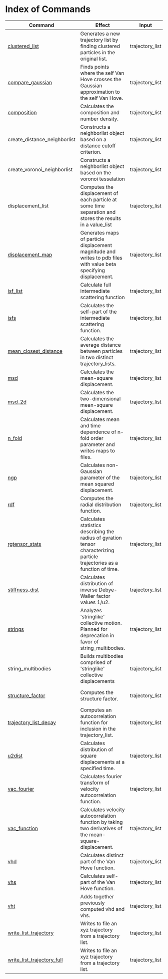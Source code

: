 <h1>Index of Commands</h1>

| Command | Effect | Input | Output |
|----------|----------|----------|----------|
| [clustered\_list](clustered_list_decay.md) | Generates a new trajectory list by finding clustered particles in the original list. | trajectory\_list | New trajectory\_list |
| [compare_gaussian](compare_gaussian.md) | Finds points where the self Van Hove crosses the Gaussian approximation to the self Van Hove. | trajectory\_list | Tab demarkated data file |
| [composition](composition.md) | Calculates the composition and number density. | trajectory\_list | Tab demarkated data file |
| create_distance_neighborlist | Constructs a neighborlist object based on a distance cutoff criterion. | trajectory\_list | neighbor_list |
| create_voronoi_neighborlist | Constructs a neighborlist object based on the voronoi tesselation | trajectory\_list | neighbor_list |
| displacement_list | Computes the displacement of each particle at some time separation and stores the results in a value_list | trajectory\_list | Tab demarkated data file and value_list |
| [displacement_map](displacement_map.md) | Generates maps of particle displacement magnitude and writes to pdb files with value beta specifying displacement. | trajectory\_list | PDB file |
| [isf\_list](isf_list.md) | Calculate full intermediate scattering function | trajectory\_list | Tab demarkated data file |
| [isfs](isfs.md) | Calculates the self-part of the intermediate scattering function. | trajectory\_list | Tab demarkated data file |
| [mean\_closest\_distance](mean_closest_distance.md) | Calculates the average distance between particles in two distinct trajectory\_lists. | trajectory\_list | Tab demarkated data file |
| [msd](msd.md) | Calculates the mean-square displacement. | trajectory\_list | Tab demarkated data file |
| [msd\_2d](msd_2d.md) | Calculates the two-dimensional mean-square displacement. | trajectory\_list | Tab demarkated data file |
| [n\_fold](n_fold.md) | Calculates mean and time dependence of n-fold order parameter and writes maps to files. | trajectory\_list | Tab demarkated data file and a PDB file |
| [ngp](ngp.md) | Calculates non-Gaussian parameter of the mean squared displacement. | trajectory\_list | Tab demarkated data file |
| [rdf](rdf.md) | Computes the radial distribution function. | trajectory\_list | Tab demarkated data file |
| [rgtensor\_stats](rgtensor_stats.md) | Calculates statistics describing the radius of gyration tensor characterizing particle trajectories as a function of time. | trajectory\_list | Tab demarkated data file |
| [stiffness\_dist](stiffness_dist.md) | Calculates distribution of inverse Debye-Waller factor values 1/u2. | trajectory\_list | Tab demarkated data file |
| [strings](strings.md) | Analyzes 'stringlike' collective motion. Planned for deprecation in favor of string_multibodies. | trajectory\_list | Tab demarkated data file. |
| string_multibodies | Builds multibodies comprised of 'stringlike' collective displacements | trajectory\_list | multibody_list |
| [structure\_factor](structure_factor.md) | Computes the structure factor. | trajectory\_list | Tab demarkated data file |
| [trajectory\_list\_decay](trajectory_list_decay.md) | Computes an autocorrelation function for inclusion in the trajectory\_list. | trajectory\_list | Tab demarkated data file |
| [u2dist](u2dist.md) | Calculates distribution of square displacements at a specified time. | trajectory\_list | Tab demarkated data file |
| [vac\_fourier](vac_fourier.md) | Calculates fourier transform of velocity autocorrelation function. | trajectory\_list | Tab demarkated data file |
| [vac\_function](vac_function.md) | Calculates velocity autocorrelation function by taking two derivatives of the mean-square-displacement. | trajectory\_list | Tab demarkated data file |
| [vhd](vhd.md) | Calculates distinct part of the Van Hove function. | trajectory\_list |  Tab demarkated data file |
| [vhs](vhs.md) | Calculates self-part of the Van Hove function.| trajectory\_list | Tab demarkated data file |
| [vht](vht.md) | Adds together previously computed vhd and vhs.| trajectory\_list | Tab demarkated data file |
| [write\_list\_trajectory](write_list_trajectory.md) | Writes to file an xyz trajectory from a trajectory list.| trajectory\_list| Trajectory file in wrapped xyz format |
| [write\_list\_trajectory\_full](write_list_trajectory_full.md) | Writes to file an xyz trajectory from a trajectory list.| trajectory\_list| Trajectory file in wrapped xyz format |
